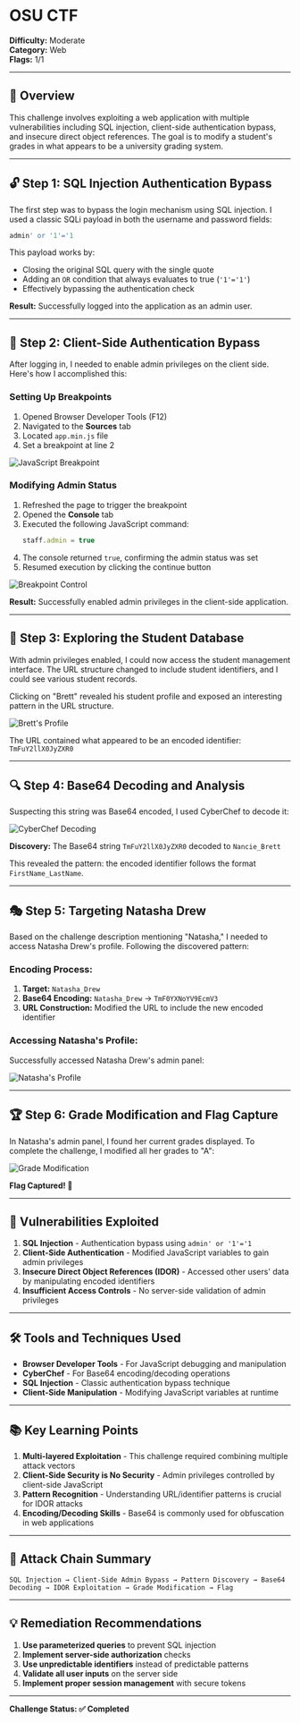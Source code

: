 # OSU CTF

**Difficulty:** Moderate  
**Category:** Web  
**Flags:** 1/1

---

## 🧠 Overview

This challenge involves exploiting a web application with multiple vulnerabilities including SQL injection, client-side authentication bypass, and insecure direct object references. The goal is to modify a student's grades in what appears to be a university grading system.

---

## 🔓 Step 1: SQL Injection Authentication Bypass

The first step was to bypass the login mechanism using SQL injection. I used a classic SQLi payload in both the username and password fields:

```sql
admin' or '1'='1
```

This payload works by:
- Closing the original SQL query with the single quote
- Adding an `OR` condition that always evaluates to true (`'1'='1'`)
- Effectively bypassing the authentication check

**Result:** Successfully logged into the application as an admin user.

---

## 🔧 Step 2: Client-Side Authentication Bypass

After logging in, I needed to enable admin privileges on the client side. Here's how I accomplished this:

### Setting Up Breakpoints
1. Opened Browser Developer Tools (F12)
2. Navigated to the **Sources** tab
3. Located `app.min.js` file
4. Set a breakpoint at line 2

![JavaScript Breakpoint](JS.png)

### Modifying Admin Status
1. Refreshed the page to trigger the breakpoint
2. Opened the **Console** tab
3. Executed the following JavaScript command:
   ```javascript
   staff.admin = true
   ```
4. The console returned `true`, confirming the admin status was set
5. Resumed execution by clicking the continue button

![Breakpoint Control](Breakpoint.png)

**Result:** Successfully enabled admin privileges in the client-side application.

---

## 🎯 Step 3: Exploring the Student Database

With admin privileges enabled, I could now access the student management interface. The URL structure changed to include student identifiers, and I could see various student records.

Clicking on "Brett" revealed his student profile and exposed an interesting pattern in the URL structure.

![Brett's Profile](Brett.png)

The URL contained what appeared to be an encoded identifier: `TmFuY2llX0JyZXR0`

---

## 🔍 Step 4: Base64 Decoding and Analysis

Suspecting this string was Base64 encoded, I used CyberChef to decode it:

![CyberChef Decoding](CyberChef.png)

**Discovery:** The Base64 string `TmFuY2llX0JyZXR0` decoded to `Nancie_Brett`

This revealed the pattern: the encoded identifier follows the format `FirstName_LastName`.

---

## 🎭 Step 5: Targeting Natasha Drew

Based on the challenge description mentioning "Natasha," I needed to access Natasha Drew's profile. Following the discovered pattern:

### Encoding Process:
1. **Target:** `Natasha_Drew`
2. **Base64 Encoding:** `Natasha_Drew` → `TmF0YXNoYV9EcmV3`
3. **URL Construction:** Modified the URL to include the new encoded identifier

### Accessing Natasha's Profile:
Successfully accessed Natasha Drew's admin panel:

![Natasha's Profile](Natasha.png)

---

## 🏆 Step 6: Grade Modification and Flag Capture

In Natasha's admin panel, I found her current grades displayed. To complete the challenge, I modified all her grades to "A":

![Grade Modification](Flag.png)

**Flag Captured! 🎉**

---

## 🔐 Vulnerabilities Exploited

1. **SQL Injection** - Authentication bypass using `admin' or '1'='1`
2. **Client-Side Authentication** - Modified JavaScript variables to gain admin privileges
3. **Insecure Direct Object References (IDOR)** - Accessed other users' data by manipulating encoded identifiers
4. **Insufficient Access Controls** - No server-side validation of admin privileges

---

## 🛠️ Tools and Techniques Used

- **Browser Developer Tools** - For JavaScript debugging and manipulation
- **CyberChef** - For Base64 encoding/decoding operations
- **SQL Injection** - Classic authentication bypass technique
- **Client-Side Manipulation** - Modifying JavaScript variables at runtime

---

## 📚 Key Learning Points

1. **Multi-layered Exploitation** - This challenge required combining multiple attack vectors
2. **Client-Side Security is No Security** - Admin privileges controlled by client-side JavaScript
3. **Pattern Recognition** - Understanding URL/identifier patterns is crucial for IDOR attacks
4. **Encoding/Decoding Skills** - Base64 is commonly used for obfuscation in web applications

---

## 🎯 Attack Chain Summary

```
SQL Injection → Client-Side Admin Bypass → Pattern Discovery → Base64 Decoding → IDOR Exploitation → Grade Modification → Flag
```

---

## 💡 Remediation Recommendations

1. **Use parameterized queries** to prevent SQL injection
2. **Implement server-side authorization** checks
3. **Use unpredictable identifiers** instead of predictable patterns
4. **Validate all user inputs** on the server side
5. **Implement proper session management** with secure tokens

---

**Challenge Status: ✅ Completed**
